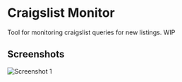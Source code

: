 # Craigslist Monitor
Tool for monitoring craigslist queries for new listings. WIP

## Screenshots

![Screenshot 1](https://i.imgur.com/84H2ltC.png)
